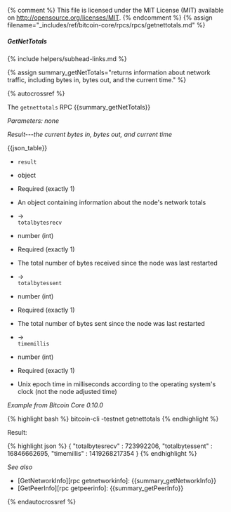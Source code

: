 {% comment %}
This file is licensed under the MIT License (MIT) available on
http://opensource.org/licenses/MIT.
{% endcomment %}
{% assign filename="_includes/ref/bitcoin-core/rpcs/rpcs/getnettotals.md" %}

##### GetNetTotals
{% include helpers/subhead-links.md %}

{% assign summary_getNetTotals="returns information about network traffic, including bytes in, bytes out, and the current time." %}

{% autocrossref %}

The `getnettotals` RPC {{summary_getNetTotals}}

*Parameters: none*

*Result---the current bytes in, bytes out, and current time*

{{json_table}}

* `result`
* object
* Required (exactly 1)
* An object containing information about the node's network totals

* →<br>`totalbytesrecv`
* number (int)
* Required (exactly 1)
* The total number of bytes received since the node was last restarted

* →<br>`totalbytessent`
* number (int)
* Required (exactly 1)
* The total number of bytes sent since the node was last restarted

* →<br>`timemillis`
* number (int)
* Required (exactly 1)
* Unix epoch time in milliseconds according to the operating system's clock (not the node adjusted time)

*Example from Bitcoin Core 0.10.0*

{% highlight bash %}
bitcoin-cli -testnet getnettotals
{% endhighlight %}

Result:

{% highlight json %}
{
    "totalbytesrecv" : 723992206,
    "totalbytessent" : 16846662695,
    "timemillis" : 1419268217354
}
{% endhighlight %}

*See also*

* [GetNetworkInfo][rpc getnetworkinfo]: {{summary_getNetworkInfo}}
* [GetPeerInfo][rpc getpeerinfo]: {{summary_getPeerInfo}}

{% endautocrossref %}
